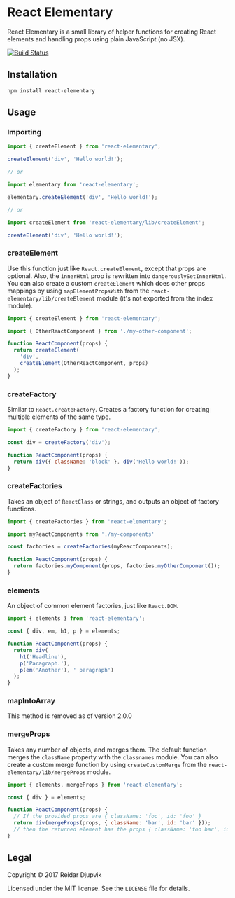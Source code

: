 # React Elementary

React Elementary is a small library of helper functions for creating React
elements and handling props using plain JavaScript (no JSX).

[![Build Status](https://travis-ci.org/thirdhand/react-elementary.svg?branch=master)](https://travis-ci.org/thirdhand/react-elementary)

## Installation

```
npm install react-elementary
```

## Usage

### Importing

```javascript
import { createElement } from 'react-elementary';

createElement('div', 'Hello world!');

// or

import elementary from 'react-elementary';

elementary.createElement('div', 'Hello world!');

// or

import createElement from 'react-elementary/lib/createElement';

createElement('div', 'Hello world!');
```

### createElement

Use this function just like `React.createElement`, except that props are
optional. Also, the `innerHtml` prop is rewritten into
`dangerouslySetInnerHtml`. You can also create a custom `createElement` which
does other props mappings by using `mapElementPropsWith` from the
`react-elementary/lib/createElement` module (it's not exported from the index
module).

```javascript
import { createElement } from 'react-elementary';

import { OtherReactComponent } from './my-other-component';

function ReactComponent(props) {
  return createElement(
    'div',
    createElement(OtherReactComponent, props)
  );
}
```

### createFactory

Similar to `React.createFactory`. Creates a factory function for creating
multiple elements of the same type.

```javascript
import { createFactory } from 'react-elementary';

const div = createFactory('div');

function ReactComponent(props) {
  return div({ className: 'block' }, div('Hello world!'));
}
```

### createFactories

Takes an object of `ReactClass` or strings, and outputs an object of factory
functions.

```javascript
import { createFactories } from 'react-elementary';

import myReactComponents from './my-components'

const factories = createFactories(myReactComponents);

function ReactComponent(props) {
  return factories.myComponent(props, factories.myOtherComponent());
}
```

### elements

An object of common element factories, just like `React.DOM`.

```javascript
import { elements } from 'react-elementary';

const { div, em, h1, p } = elements;

function ReactComponent(props) {
  return div(
    h1('Headline'),
    p('Paragraph.'),
    p(em('Another'), ' paragraph')
  );
}
```

### mapIntoArray

This method is removed as of version 2.0.0

### mergeProps

Takes any number of objects, and merges them. The default function merges the
`className` property with the `classnames` module. You can also create a custom
merge function by using `createCustomMerge` from the
`react-elementary/lib/mergeProps` module.

```javascript
import { elements, mergeProps } from 'react-elementary';

const { div } = elements;

function ReactComponent(props) {
  // If the provided props are { className: 'foo', id: 'foo' }
  return div(mergeProps(props, { className: 'bar', id: 'bar' }));
  // then the returned element has the props { className: 'foo bar', id: 'bar' }
}
```

## Legal

Copyright © 2017 Reidar Djupvik

Licensed under the MIT license. See the `LICENSE` file for details.
